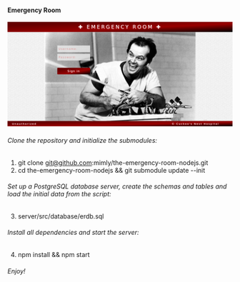 #### Emergency Room

![](emergency_room.png)

###### Clone the repository and initialize the submodules:
1) git clone git@github.com:mimly/the-emergency-room-nodejs.git
2) cd the-emergency-room-nodejs && git submodule update --init

###### Set up a PostgreSQL database server, create the schemas and tables and load the initial data from the script:
3) server/src/database/erdb.sql

###### Install all dependencies and start the server:
4) npm install && npm start

###### Enjoy!
